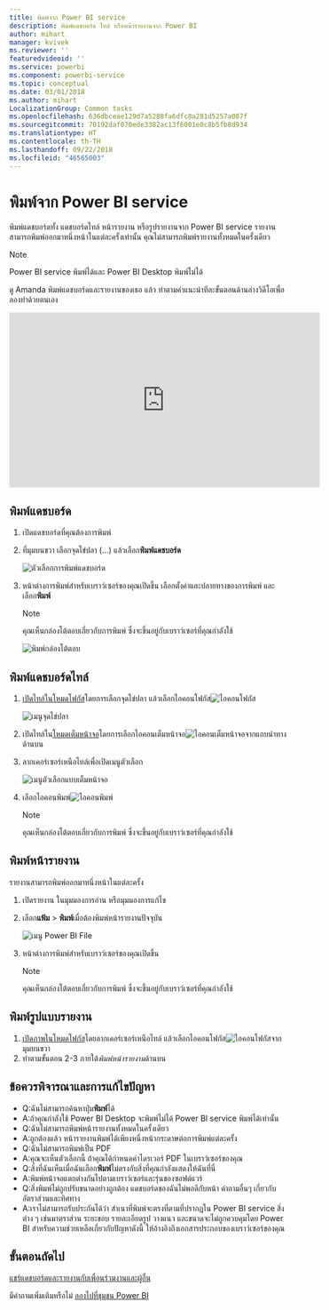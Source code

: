 ```yaml
---
title: พิมพ์จาก Power BI service
description: พิมพ์แดชบอร์ด ไทล์ หรือหน้ารายงานจาก Power BI
author: mihart
manager: kvivek
ms.reviewer: ''
featuredvideoid: ''
ms.service: powerbi
ms.component: powerbi-service
ms.topic: conceptual
ms.date: 03/01/2018
ms.author: mihart
LocalizationGroup: Common tasks
ms.openlocfilehash: 636dbceae129d7a5288fa6dfc8a281d5257a087f
ms.sourcegitcommit: 70192daf070ede3382ac13f6001e0c8b5fb8d934
ms.translationtype: HT
ms.contentlocale: th-TH
ms.lasthandoff: 09/22/2018
ms.locfileid: "46565003"
---
```

# <a name="printing-from-power-bi-service"></a>พิมพ์จาก Power BI service
พิมพ์แดชบอร์ดทั้ง แดชบอร์ดไทล์ หน้ารายงาน หรือรูปรายงานจาก Power BI service รายงานสามารถพิมพ์ออกมาหนึ่งหน้าในแต่ละครั้งเท่านั้น คุณไม่สามารถพิมพ์รายงานทั้งหมดในครั้งเดียว

> [!NOTE]
> Power BI service พิมพ์ได้และ Power BI Desktop พิมพ์ไม่ได้
> 
> 

ดู Amanda พิมพ์แดชบอร์ดและรายงานของเธอ แล้ว ทำตามคำแนะนำทีละขั้นตอนด้านล่างวิดีโอเพื่อลองทำด้วยตนเอง

<iframe width="560" height="315" src="https://www.youtube.com/embed/jtlLGRKBvXY" frameborder="0" allowfullscreen></iframe>

## <a name="print-a-dashboard"></a>พิมพ์แดชบอร์ด
1. เปิดแดชบอร์ดที่คุณต้องการพิมพ์
2. ที่มุมบนขวา เลือกจุดไข่ปลา (...) แล้วเลือก**พิมพ์แดชบอร์ด**
   
    ![ตัวเลือกการพิมพ์แดชบอร์ด](./media/end-user-print/pbi_print_dash_ellipses.png)
3. หน้าต่างการพิมพ์สำหรับเบราว์เซอร์ของคุณเปิดขึ้น เลือกตั้งค่าและปลายทางของการพิมพ์ และเลือก**พิมพ์**
   
   > [!NOTE]
   > คุณเห็นกล่องโต้ตอบเกี่ยวกับการพิมพ์ ซึ่งจะขึ้นอยู่กับเบราว์เซอร์ที่คุณกำลังใช้
   > 
   
    ![พิมพ์กล่องโต้ตอบ](./media/end-user-print/pbi_print_dash_new2.png)

## <a name="print-a-dashboard-tile"></a>พิมพ์แดชบอร์ดไทล์
1. [เปิดไทล์ในโหมดโฟกัส](end-user-focus.md)โดยการเลือกจุดไข่ปลา แล้วเลือกไอคอนโฟกัส![ไอคอนโฟกัส](./media/end-user-print/power-bi-focus-icon.png)
   
    ![เมนูจุดไข่ปลา](./media/end-user-print/menu-options.png)
2. เปิดไทล์ใน[โหมดเต็มหน้าจอ](../service-fullscreen-mode.md)โดยการเลือกไอคอนเต็มหน้าจอ![ไอคอนเต็มหน้าจอ](./media/end-user-print/power-bi-full-screen-icon.png)จากแถบนำทางด้านบน
3. ลากเคอร์เซอร์เหนือไทล์เพื่อเปิดเมนูตัวเลือก
   
    ![เมนูตัวเลือกแบบเต็มหน้าจอ](./media/end-user-print/menu-options-new.png)
4. เลือกไอคอนพิมพ์![ไอคอนพิมพ์](./media/end-user-print/print-icon.png)     
   
   > [!NOTE]
   > คุณเห็นกล่องโต้ตอบเกี่ยวกับการพิมพ์ ซึ่งจะขึ้นอยู่กับเบราว์เซอร์ที่คุณกำลังใช้
   > 
   > 

## <a name="print-a-report-page"></a>พิมพ์หน้ารายงาน
รายงานสามารถพิมพ์ออกมาหนึ่งหน้าในแต่ละครั้ง

1. เปิดรายงาน ในมุมมองการอ่าน หรือมุมมองการแก้ไข
2. เลือก**แฟ้ม** > **พิมพ์**เมื่อต้องพิมพ์หน้ารายงานปัจจุบัน
   
    ![เมนู Power BI File](./media/end-user-print/power-bi-print.png)
3. หน้าต่างการพิมพ์สำหรับเบราว์เซอร์ของคุณเปิดขึ้น
   
   > [!NOTE]
   > คุณเห็นกล่องโต้ตอบเกี่ยวกับการพิมพ์ ซึ่งจะขึ้นอยู่กับเบราว์เซอร์ที่คุณกำลังใช้
   > 
   > 

## <a name="print-a-report-visual"></a>พิมพ์รูปแบบรายงาน
1. [เปิดภาพในโหมดโฟกัส](end-user-focus.md)โดยลากเคอร์เซอร์เหนือไทล์ แล้วเลือกไอคอนโฟกัส![ไอคอนโฟกัส](./media/end-user-print/power-bi-focus-icon.png)จากมุมบนขวา
2. ทำตามขั้นตอน 2-3 ภายใต้*พิมพ์หน้ารายงาน*ด้านบน

## <a name="considerations-and-troubleshooting"></a>ข้อควรพิจารณาและการแก้ไขปัญหา
* Q:ฉันไม่สามารถค้นหาปุ่ม**พิมพ์**ได้    
* A:ถ้าคุณกำลังใช้ Power BI Desktop จะพิมพ์ไม่ได้  Power BI service พิมพ์ได้เท่านั้น
* Q:ฉันไม่สามารถพิมพ์หน้ารายงานทั้งหมดในครั้งเดียว    
* A:ถูกต้องแล้ว หน้ารายงานพิมพ์ได้เพียงหนึ่งหน้ากระดาษต่อการพิมพ์แต่ละครั้ง
* Q:ฉันไม่สามารถพิมพ์เป็น PDF    
* A:คุณจะเห็นตัวเลือกนี้ ถ้าคุณได้กำหนดค่าไดรเวอร์ PDF ในเบราว์เซอร์ของคุณ    
* Q:สิ่งที่ฉันเห็นเมื่อฉันเลือก**พิมพ์**ไม่ตรงกับสิ่งที่คุณกำลังแสดงให้ฉันที่นี่    
* A:พิมพ์หน้าจอแตกต่างกันไปตามเบราว์เซอร์และรุ่นของซอฟต์แวร์
* Q:สิ่งพิมพ์ไม่ถูกปรับขนาดอย่างถูกต้อง  แดชบอร์ดของฉันไม่พอดีกับหน้า คำถามอื่นๆ เกี่ยวกับอัตราส่วนและทิศทาง    
* A:เราไม่สามารถรับประกันได้ว่า สำเนาที่พิมพ์จะตรงที่ตามที่ปรากฏใน Power BI service สิ่งต่าง ๆ เช่นมาตราส่วน ระยะขอบ รายละเอียดรูป วางแนว และขนาดจะไม่ถูกควบคุมโดย Power BI สำหรับความช่วยเหลือเกี่ยวกับปัญหาดังนี้ ให้อ้างอิงถึงเอกสารประกอบของเบราว์เซอร์ของคุณ      

## <a name="next-steps"></a>ขั้นตอนถัดไป
[แชร์แดชบอร์ดและรายงานกับเพื่อนร่วมงานและผู้อื่น](../service-share-dashboards.md)

มีคำถามเพิ่มเติมหรือไม่ [ลองไปที่ชุมชน Power BI](http://community.powerbi.com/)

